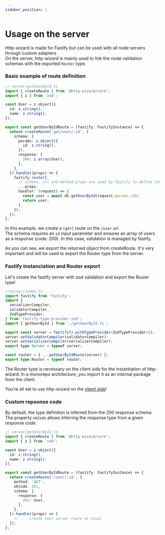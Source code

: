 ```yaml
---
sidebar_position: 1
---
```


# Usage on the server

Http-wizard is made for Fastify but can be used with all node servers through custom adapters.  
On the server, http-wizard is mainly used to link the route validation schemas with the exported `Router` type.

### Basic example of route definition

```typescript title="basic route definition"
// server/getUserById.ts
import { createRoute } from '@http-wizard/core';
import { z } from 'zod';

const User = z.object({
  id: z.string(),
  name: z.string(),
});

export const getUserByIdRoute = (fastify: FastifyInstance) => {
  return createRoute('get/user/:id', {
    schema: {
      params: z.object({
        id: z.string(),
      }),
      response: {
        200: z.array(User),
      },
    },
  }).handle((props) => {
    fastify.route({
      // schema, url and method props are used by fastify to define the route
      ...props,
      handler: (request) => {
        const user = await db.getUserById(request.params.id);
        return user;
      },
    });
  });
};
```

In this example, we create a `[get]` route on the `/user` uri.  
The schema requires an `id` input parameter and ensures an array of users as a response (code: 200).
In this case, validation is managed by fastify.

As you can see, we export the returned object from createRoute. It's very important and will be used to export the Router type from the server.

### Fastify instanciation and Router export

Let's create the fastify server with zod validation and export the Router type!

```typescript title="Router type export"
//server/index.ts
import fastify from 'fastify';
import {
  serializerCompiler,
  validatorCompiler,
  ZodTypeProvider,
} from 'fastify-type-provider-zod';
import { getUserById } from './getUserById.ts';

export const server = fastify().withTypeProvider<ZodTypeProvider>();
server.setValidatorCompiler(validatorCompiler);
server.setSerializerCompiler(serializerCompiler);
export type Server = typeof server;

const router = { ...getUserByIdRoute(server) };
export type Router = typeof router;
```

The Router type is necessary on the client side for the instantiation of http-wizard.
In a monorepo architecture, you import it as an internal package from the client.

You're all set to use http-wizard on the [client side](/recipes/client-usage)!

### Custom repsonse code

By default, the type definition is inferred from the 200 response schema.  
The property `okCode` allows inferring the response type from a given response code.

```typescript title="Usage of okCode property"
// server/getUserById.ts
import { createRoute } from '@http-wizard/core';
import { z } from 'zod';

const User = z.object({
  id: z.string(),
  name: z.string(),
});

export const getUserByIdRoute = (fastify: FastifyInstance) => {
  return createRoute('/user/:id', {
    method: 'GET',
    okCode: 201,
    schema: {
      response: {
        201: User,
      },
    },
  }).handle((props) => {
    // ... create your server route as usual
  });
};
```

